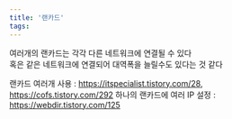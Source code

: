 ```yaml
---
title: '랜카드'
tags:
---
```


여러개의 랜카드는 각각 다른 네트워크에 연결될 수 있다  
혹은 같은 네트워크에 연결되어 대역폭을 늘릴수도 있다는 것 같다  

랜카드 여러개 사용 : https://itspecialist.tistory.com/28, https://cofs.tistory.com/292
하나의 랜카드에 여러 IP 설정 : https://webdir.tistory.com/125